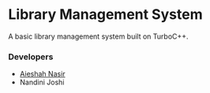 # Library Management System
A basic library management system built on TurboC++.
### Developers
- [Aieshah Nasir](https://github.com/aie007)
- Nandini Joshi
